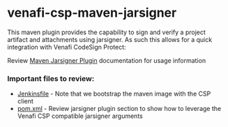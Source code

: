 # venafi-csp-maven-jarsigner

This maven plugin provides the capability to sign and verify a project artifact and attachments using jarsigner.  As such this allows for a quick integration with Venafi CodeSign Protect:

Review [Maven Jarsigner Plugin](https://maven.apache.org/plugins/maven-jarsigner-plugin/index.html) documentation for usage information

### Important files to review:
* [Jenkinsfile](Jenkinsfile) - Note that we bootstrap the maven image with the CSP client
* [pom.xml](pom.xml) - Review jarsigner plugin section to show how to leverage the Venafi CSP compatible jarsigner arguments

